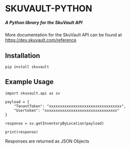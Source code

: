 # **SKUVAULT-PYTHON**
##### A Python library for the SkuVault API
More documentation for the SkuVault API can be found at https://dev.skuvault.com/reference

## **Installation**
```
pip install skuvault
```

## **Example Usage**
```
import skuvault.api as sv

payload = {
    "TenantToken": "xxxxxxxxxxxxxxxxxxxxxxxxxxxxxxxxx",
    "Usertoken": "xxxxxxxxxxxxxxxxxxxxxxxxxxxxxxxxx"
}

response = sv.getInventoryByLocation(payload)

print(response)
```
Responses are returned as JSON Objects